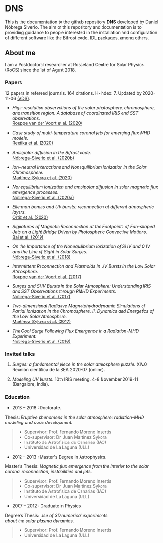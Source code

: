 # DNS

This is the documentation to the github repository **DNS** developed by Daniel Nóbrega Siverio. 
The aim of this repository and documentation is to providing guidance to people interested in the installation and configuration of 
different software like the Bifrost code, IDL packages, among others.



## About me


I am a Postdoctoral researcher at Rosseland Centre for Solar Physics (RoCS) since the 1st of Agust 2018.



### Papers

12 papers in refereed journals. 164 citations. H-index: 7. Updated by 2020-11-06 [(ADS)](https://ui.adsabs.harvard.edu/search/filter_property_fq_property=AND&filter_property_fq_property=property%3A%22refereed%22&fq=%7B!type%3Daqp%20v%3D%24fq_database%7D&fq=%7B!type%3Daqp%20v%3D%24fq_property%7D&fq_database=database%3A%20astronomy&fq_property=(property%3A%22refereed%22)&q=author%3A(%22nobrega-siverio%22)&sort=date%20desc%2C%20bibcode%20desc&p=0).

- _High-resolution observations of the solar photosphere, chromosphere, and transition region. A database of coordinated IRIS and SST observations._  
[Rouppe van der Voort et al. (2020)](https://ui.adsabs.harvard.edu/abs/2020A%26A...641A.146R/abstract)

- _Case study of multi-temperature coronal jets for emerging flux MHD models._  
[Reetika et al. (2020)](https://ui.adsabs.harvard.edu/abs/2020A%26A...639A..22J/abstract)

- _Ambipolar diffusion in the Bifrost code._  
[Nóbrega-Siverio et al. (2020b)](https://ui.adsabs.harvard.edu/abs/2020A%26A...638A..79N/abstract)

- _Ion─neutral Interactions and Nonequilibrium Ionization in the Solar Chromosphere._  
[Martínez-Sykora et al. (2020)](https://ui.adsabs.harvard.edu/abs/2020ApJ...889...95M/abstract)

- _Nonequilibrium ionization and ambipolar diffusion in solar magnetic flux emergence processes._  
[Nóbrega-Siverio et al. (2020a)](https://ui.adsabs.harvard.edu/abs/2020A%26A...633A..66N/abstract)

- _Ellerman bombs and UV bursts: reconnection at different atmospheric layers._  
[Ortiz et al. (2020)](https://ui.adsabs.harvard.edu/abs/2020A%26A...633A..58O/abstract)

- _Signatures of Magnetic Reconnection at the Footpoints of Fan-shaped Jets on a Light Bridge Driven by Photospheric Convective Motions._  
[Bai et al. (2019)](http://adsabs.harvard.edu/abs/2019ApJ...870...90B)

- _On the Importance of the Nonequilibrium Ionization of Si IV and O IV and the Line of Sight in Solar Surges._  
[Nóbrega-Siverio et al. (2018)](http://adsabs.harvard.edu/abs/2018ApJ...858....8N)

- _Intermittent Reconnection and Plasmoids in UV Bursts in the Low Solar Atmosphere._  
[Rouppe van der Voort et al. (2017)](http://adsabs.harvard.edu/abs/2017ApJ...851L...6R)

- _Surges and Si IV Bursts in the Solar Atmosphere: Understanding IRIS and SST Observations through RMHD Experiments._  
[Nóbrega-Siverio et al. (2017)](http://adsabs.harvard.edu/abs/2017ApJ...850..153N)

- _Two-dimensional Radiative Magnetohydrodynamic Simulations of Partial Ionization in the Chromosphere. II. Dynamics and Energetics of the Low Solar Atmosphere._  
[Martínez-Sykora et al. (2017)](http://adsabs.harvard.edu/abs/2017ApJ...847...36M)

- _The Cool Surge Following Flux Emergence in a Radiation-MHD Experiment._  
[Nóbrega-Siverio et al. (2016)](http://adsabs.harvard.edu/abs/2016ApJ...822...18N)

### Invited talks

1. _Surges: a fundamental piece in the solar atmosphere puzzle._
XIV.0 Reunión científica de la SEA 2020-07 (online). 

2. _Modeling UV bursts._ 
10th IRIS meeting. 4-8 November 2019-11 (Bangalore, India).

### Education

* 2013 – 2018 : Doctorate.  
> 
Thesis: _Eruptive phenomena in the solar atmosphere:
         radiation-MHD modeling and code development._  
>  - Supervisor: Prof. Fernando Moreno Insertis  
>  - Co-supervisor: Dr. Juan Martínez Sykora  
>  - Instituto de Astrofísica de Canarias (IAC)  
>  - Universidad de La Laguna (ULL)

* 2012 – 2013 : Master's Degree in Astrophysics.  
>
Master's Thesis: _Magnetic flux emergence from
                  the interior to the solar corona: reconnection,
                  instabilities and jets._  
>  - Supervisor: Prof. Fernando Moreno Insertis  
>  - Co-supervisor: Dr. Juan Martínez Sykora  
>  - Instituto de Astrofísica de Canarias (IAC)  
>  - Universidad de La Laguna (ULL)

* 2007 – 2012 : Graduate in Physics.
>
Degree's Thesis: _Use of 3D numerical experiments  
                  about the solar plasma dynamics._  
>  - Supervisor: Prof. Fernando Moreno Insertis  
>  - Universidad de La Laguna (ULL)
